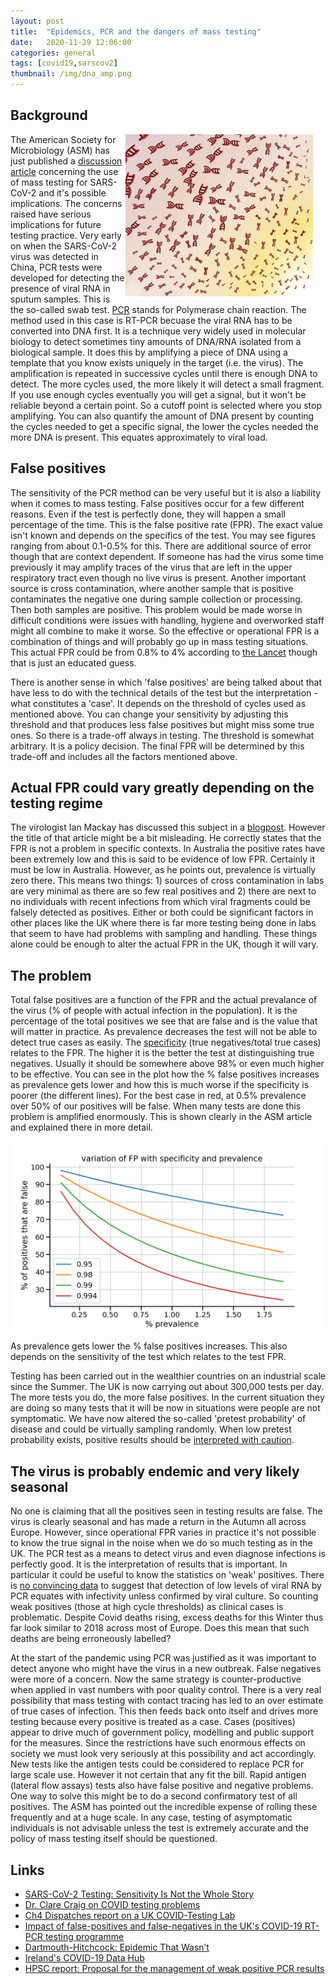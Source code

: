 ```yaml
---
layout: post
title:  "Epidemics, PCR and the dangers of mass testing"
date:   2020-11-29 12:06:00
categories: general
tags: [covid19,sarscov2]
thumbnail: /img/dna_amp.png
---
```


## Background

<div style="width: 320px; float:right;">
<img src="/img/dna_amp.png" width="300px">
</div>

The American Society for Microbiology (ASM) has just published a [discussion article](https://asm.org/Articles/2020/November/SARS-CoV-2-Testing-Sensitivity-Is-Not-the-Whole-St) concerning the use of mass testing for SARS-CoV-2 and it's possible implications. The concerns raised have serious implications for future testing practice. Very early on when the SARS-CoV-2 virus was detected in China, PCR tests were developed for detecting the presence of viral RNA in sputum samples. This is the so-called swab test. [PCR](https://en.wikipedia.org/wiki/Polymerase_chain_reaction) stands for Polymerase chain reaction. The method used in this case is RT-PCR becuase the viral RNA has to be converted into DNA first. It is a technique very widely used in molecular biology to detect sometimes tiny amounts of DNA/RNA isolated from a biological sample. It does this by amplifying a piece of DNA using a template that you know exists uniquely in the target (i.e. the virus). The amplification is repeated in successive cycles until there is enough DNA to detect. The more cycles used, the more likely it will detect a small fragment. If you use enough cycles eventually you will get a signal, but it won't be reliable beyond a certain point. So a cutoff point is selected where you stop amplifying. You can also quantify the amount of DNA present by counting the cycles needed to get a specific signal, the lower the cycles needed the more DNA is present. This equates approximately to viral load.

## False positives

The sensitivity of the PCR method can be very useful but it is also a liability when it comes to mass testing. False positives occur for a few different reasons. Even if the test is perfectly done, they will happen a small percentage of the time. This is the false positive rate (FPR). The exact value isn't known and depends on the specifics of the test. You may see figures ranging from about 0.1-0.5% for this. There are additional source of error though that are context dependent. If someone has had the virus some time previously it may amplify traces of the virus that are left in the upper respiratory tract even though no live virus is present. Another important source is cross contamination, where another sample that is positive contaminates the negative one during sample collection or processing. Then both samples are positive. This problem would be made worse in difficult conditions were issues with handling, hygiene and overworked staff might all combine to make it worse. So the effective or operational FPR is a combination of things and will probably go up in mass testing situations. This actual FPR could be from 0.8% to 4% according to [the Lancet](https://www.thelancet.com/journals/lanres/article/PIIS2213-2600(20)30453-7/fulltext) though that is just an educated guess.

There is another sense in which 'false positives' are being talked about that have less to do with the technical details of the test but the interpretation - what constitutes a 'case'. It depends on the threshold of cycles used as mentioned above. You can change your sensitivity by adjusting this threshold and that produces less false positives but might miss some true ones. So there is a trade-off always in testing. The threshold is somewhat arbitrary. It is a policy decision. The final FPR will be determined by this trade-off and includes all the factors mentioned above.

## Actual FPR could vary greatly depending on the testing regime

The virologist Ian Mackay has discussed this subject in a [blogpost](https://virologydownunder.com/the-false-positive-pcr-problem-is-not-a-problem/). However the title of that article might be a bit misleading. He correctly states that the FPR is not a problem in specific contexts. In Australia the positive rates have been extremely low and this is said to be evidence of low FPR. Certainly it must be low in Australia. However, as he points out, prevalence is virtually zero there. This means two things: 1) sources of cross contamination in labs are very minimal as there are so few real positives and 2) there are next to no individuals with recent infections from which viral fragments could be falsely detected as positives. Either or both could be significant factors in other places like the UK where there is far more testing being done in labs that seem to have had problems with sampling and handling. These things alone could be enough to alter the actual FPR in the UK, though it will vary.

## The problem

Total false positives are a function of the FPR and the actual prevalance of the virus (% of people with actual infection in the population). It is the percentage of the total positives we see that are false and is the value that will matter in practice. As prevalence decreases the test will not be able to detect true cases as easily. The [specificity](https://www.medmastery.com/guide/covid-19-clinical-guide/how-calculate-sensitivity-and-specificity) (true negatives/total true cases) relates to the FPR. The higher it is the better the test at distinguishing true negatives. Usually it should be somewhere above 98% or even much higher to be effective. You can see in the plot how the % false positives increases as prevalence gets lower and how this is much worse if the specificity is poorer (the different lines). For the best case in red, at 0.5% prevalence over 50% of our positives will be false. When many tests are done this problem is amplified enormously. This is shown clearly in the ASM article and explained there in more detail.

<div style="width: auto; float:left;">
 <a href="/img/fp_problem_example.jpg"> <img class="small-scaled" src="/img/fp_problem_example.jpg"></a>
  <p class="caption">As prevalence gets lower the % false positives increases. This also depends on the sensitivity of the test which relates to the test FPR. </p>
</div>

Testing has been carried out in the wealthier countries on an industrial scale since the Summer. The UK is now carrying out about 300,000 tests per day. The more tests you do, the more false positives. In the current situation they are doing so many tests that it will be now in situations were people are not symptomatic. We have now altered the so-called 'pretest probability' of disease and could be virtually sampling randomly. When low pretest probability exists, positive results should be [interpreted with caution](https://pubmed.ncbi.nlm.nih.gov/32398230/).

## The virus is probably endemic and very likely seasonal

No one is claiming that all the positives seen in testing results are false. The virus is clearly seasonal and has made a return in the Autumn all across Europe. However, since operational FPR varies in practice it's not possible to know the true signal in the noise when we do so much testing as in the UK. The PCR test as a means to detect virus and even diagnose infections is perfectly good. It is the interpretation of results that is important. In particular it could be useful to know the statistics on 'weak' positives. There is [no convincing data](https://www.ecdc.europa.eu/en/covid-19/latest-evidence/transmission) to suggest that detection of low levels of viral RNA by PCR equates with infectivity unless confirmed by viral culture. So counting weak positives (those at high cycle thresholds) as clinical cases is problematic. Despite Covid deaths rising, excess deaths for this Winter thus far look similar to 2018 across most of Europe. Does this mean that such deaths are being erroneously labelled?

At the start of the pandemic using PCR was justified as it was important to detect anyone who might have the virus in a new outbreak. False negatives were more of a concern. Now the same strategy is counter-productive when applied in vast numbers with poor quality control. There is a very real possibility that mass testing with contact tracing has led to an over estimate of true cases of infection. This then feeds back onto itself and drives more testing because every positive is treated as a case. Cases (positives) appear to drive much of government policy, modelling and public support for the measures. Since the restrictions have such enormous effects on society we must look very seriously at this possibility and act accordingly. New tests like the antigen tests could be considered to replace PCR for large scale use. However it not certain that any fit the bill. Rapid antigen (lateral flow assays) tests also have false positive and negative problems. One way to solve this might be to do a second confirmatory test of all positives. The ASM has pointed out the incredible expense of rolling these frequently and at a huge scale. In any case, testing of asymptomatic individuals is not advisable unless the test is extremely accurate and the policy of mass testing itself should be questioned.

## Links

* [SARS-CoV-2 Testing: Sensitivity Is Not the Whole Story](https://asm.org/Articles/2020/November/SARS-CoV-2-Testing-Sensitivity-Is-Not-the-Whole-St)
* [Dr. Clare Craig on COVID testing problems](https://www.youtube.com/watch?v=380DLg-nAqI)
* [Ch4 Dispatches report on a UK COVID-Testing Lab](https://www.channel4.com/press/news/dispatches-uncovers-serious-failings-one-uks-largest-covid-testing-labs)
* [Impact of false-positives and false-negatives in the UK's COVID-19 RT-PCR testing programme](https://assets.publishing.service.gov.uk/government/uploads/system/uploads/attachment_data/file/895843/S0519_Impact_of_false_positives_and_negatives.pdf)
* [Dartmouth-Hitchcock: Epidemic That Wasn’t](https://www.nytimes.com/2007/01/22/health/22whoop.html)
* [Ireland's COVID-19 Data Hub](https://covid19ireland-geohive.hub.arcgis.com/)
* [HPSC report: Proposal for the management of weak positive PCR results](https://www.hpsc.ie/a-z/respiratory/coronavirus/novelcoronavirus/guidance/outbreakmanagementguidance/PCR%20weak%20results%20guidance.pdf)
